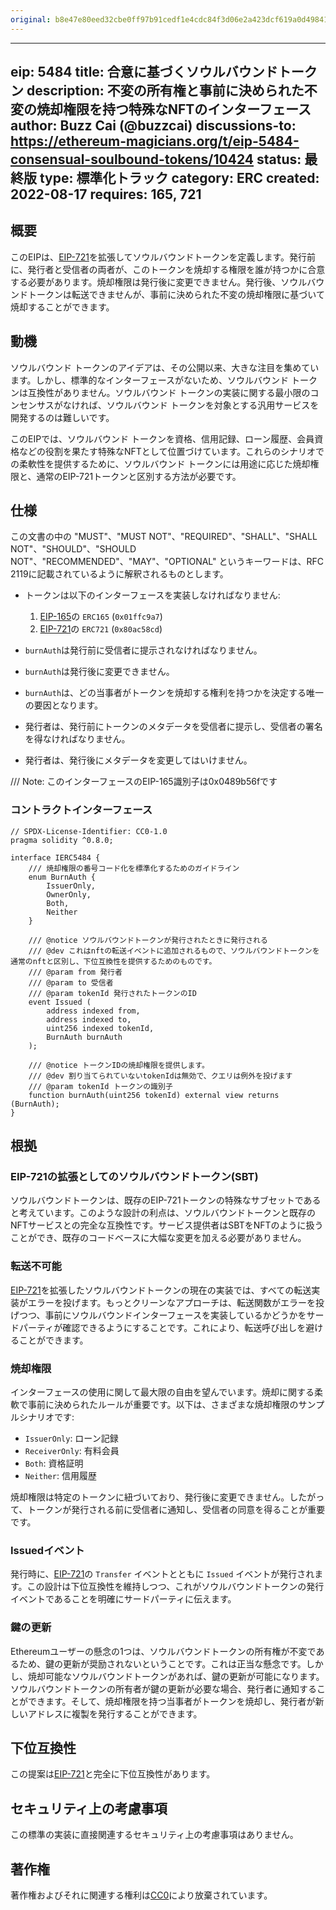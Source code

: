 ```yaml
---
original: b8e47e80eed32cbe0ff97b91cedf1e4cdc84f3d06e2a423dcf619a0d498414ec
---
```


---
eip: 5484
title: 合意に基づくソウルバウンドトークン
description: 不変の所有権と事前に決められた不変の焼却権限を持つ特殊なNFTのインターフェース
author: Buzz Cai (@buzzcai)
discussions-to: https://ethereum-magicians.org/t/eip-5484-consensual-soulbound-tokens/10424
status: 最終版
type: 標準化トラック
category: ERC
created: 2022-08-17
requires: 165, 721
---


## 概要

このEIPは、[EIP-721](./eip-721.md)を拡張してソウルバウンドトークンを定義します。発行前に、発行者と受信者の両者が、このトークンを焼却する権限を誰が持つかに合意する必要があります。焼却権限は発行後に変更できません。発行後、ソウルバウンドトークンは転送できませんが、事前に決められた不変の焼却権限に基づいて焼却することができます。

## 動機

ソウルバウンド トークンのアイデアは、その公開以来、大きな注目を集めています。しかし、標準的なインターフェースがないため、ソウルバウンド トークンは互換性がありません。ソウルバウンド トークンの実装に関する最小限のコンセンサスがなければ、ソウルバウンド トークンを対象とする汎用サービスを開発するのは難しいです。

このEIPでは、ソウルバウンド トークンを資格、信用記録、ローン履歴、会員資格などの役割を果たす特殊なNFTとして位置づけています。これらのシナリオでの柔軟性を提供するために、ソウルバウンド トークンには用途に応じた焼却権限と、通常のEIP-721トークンと区別する方法が必要です。

## 仕様

この文書の中の "MUST"、"MUST NOT"、"REQUIRED"、"SHALL"、"SHALL NOT"、"SHOULD"、"SHOULD NOT"、"RECOMMENDED"、"MAY"、"OPTIONAL" というキーワードは、RFC 2119に記載されているように解釈されるものとします。

- トークンは以下のインターフェースを実装しなければなりません:

  1. [EIP-165](./eip-165.md)の `ERC165` (`0x01ffc9a7`)
  1. [EIP-721](./eip-721.md)の `ERC721` (`0x80ac58cd`)

- `burnAuth`は発行前に受信者に提示されなければなりません。
- `burnAuth`は発行後に変更できません。
- `burnAuth`は、どの当事者がトークンを焼却する権利を持つかを決定する唯一の要因となります。
- 発行者は、発行前にトークンのメタデータを受信者に提示し、受信者の署名を得なければなりません。
- 発行者は、発行後にメタデータを変更してはいけません。

/// Note: このインターフェースのEIP-165識別子は0x0489b56fです

### コントラクトインターフェース

```solidity
// SPDX-License-Identifier: CC0-1.0
pragma solidity ^0.8.0;

interface IERC5484 {
    /// 焼却権限の番号コード化を標準化するためのガイドライン
    enum BurnAuth {
        IssuerOnly,
        OwnerOnly,
        Both,
        Neither
    }

    /// @notice ソウルバウンドトークンが発行されたときに発行される
    /// @dev これはnftの転送イベントに追加されるもので、ソウルバウンドトークンを通常のnftと区別し、下位互換性を提供するためのものです。
    /// @param from 発行者
    /// @param to 受信者
    /// @param tokenId 発行されたトークンのID
    event Issued (
        address indexed from,
        address indexed to,
        uint256 indexed tokenId,
        BurnAuth burnAuth
    );

    /// @notice トークンIDの焼却権限を提供します。
    /// @dev 割り当てられていないtokenIdは無効で、クエリは例外を投げます
    /// @param tokenId トークンの識別子
    function burnAuth(uint256 tokenId) external view returns (BurnAuth);
}
```

## 根拠

### EIP-721の拡張としてのソウルバウンドトークン(SBT)

ソウルバウンドトークンは、既存のEIP-721トークンの特殊なサブセットであると考えています。このような設計の利点は、ソウルバウンドトークンと既存のNFTサービスとの完全な互換性です。サービス提供者はSBTをNFTのように扱うことができ、既存のコードベースに大幅な変更を加える必要がありません。

### 転送不可能

[EIP-721](./eip-721.md)を拡張したソウルバウンドトークンの現在の実装では、すべての転送実装がエラーを投げます。もっとクリーンなアプローチは、転送関数がエラーを投げつつ、事前にソウルバウンドインターフェースを実装しているかどうかをサードパーティが確認できるようにすることです。これにより、転送呼び出しを避けることができます。

### 焼却権限

インターフェースの使用に関して最大限の自由を望んでいます。焼却に関する柔軟で事前に決められたルールが重要です。以下は、さまざまな焼却権限のサンプルシナリオです:

- `IssuerOnly`: ローン記録
- `ReceiverOnly`: 有料会員
- `Both`: 資格証明
- `Neither`: 信用履歴

焼却権限は特定のトークンに紐づいており、発行後に変更できません。したがって、トークンが発行される前に受信者に通知し、受信者の同意を得ることが重要です。

### Issuedイベント

発行時に、[EIP-721](./eip-721.md)の `Transfer` イベントとともに `Issued` イベントが発行されます。この設計は下位互換性を維持しつつ、これがソウルバウンドトークンの発行イベントであることを明確にサードパーティに伝えます。

### 鍵の更新

Ethereumユーザーの懸念の1つは、ソウルバウンドトークンの所有権が不変であるため、鍵の更新が奨励されないということです。これは正当な懸念です。しかし、焼却可能なソウルバウンドトークンがあれば、鍵の更新が可能になります。ソウルバウンドトークンの所有者が鍵の更新が必要な場合、発行者に通知することができます。そして、焼却権限を持つ当事者がトークンを焼却し、発行者が新しいアドレスに複製を発行することができます。

## 下位互換性

この提案は[EIP-721](./eip-721.md)と完全に下位互換性があります。

## セキュリティ上の考慮事項

この標準の実装に直接関連するセキュリティ上の考慮事項はありません。

## 著作権

著作権およびそれに関連する権利は[CC0](../LICENSE.md)により放棄されています。